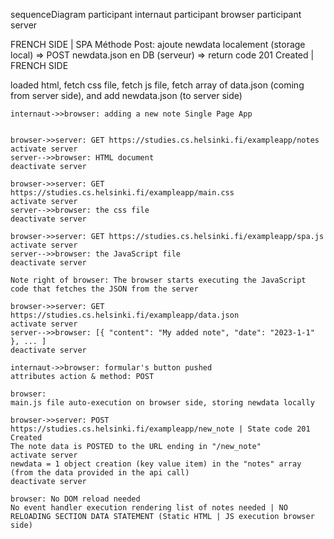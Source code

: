 sequenceDiagram participant internaut participant browser participant server

FRENCH SIDE | SPA Méthode Post: ajoute newdata localement (storage local) => POST newdata.json en DB (serveur) => return code 201 Created | FRENCH SIDE

loaded html, fetch css file, fetch js file, fetch array of data.json (coming from server side), and add newdata.json (to server side) 


    internaut->>browser: adding a new note Single Page App


    browser->>server: GET https://studies.cs.helsinki.fi/exampleapp/notes
    activate server
    server-->>browser: HTML document
    deactivate server

    browser->>server: GET https://studies.cs.helsinki.fi/exampleapp/main.css
    activate server
    server-->>browser: the css file
    deactivate server

    browser->>server: GET https://studies.cs.helsinki.fi/exampleapp/spa.js
    activate server
    server-->>browser: the JavaScript file
    deactivate server
    
    Note right of browser: The browser starts executing the JavaScript code that fetches the JSON from the server
    
    browser->>server: GET https://studies.cs.helsinki.fi/exampleapp/data.json
    activate server
    server-->>browser: [{ "content": "My added note", "date": "2023-1-1" }, ... ]
    deactivate server
    
    internaut->>browser: formular's button pushed
    attributes action & method: POST
    
    browser: 
    main.js file auto-execution on browser side, storing newdata locally
    
    browser->>server: POST https://studies.cs.helsinki.fi/exampleapp/new_note | State code 201 Created
    The note data is POSTED to the URL ending in "/new_note"
    activate server
    newdata = 1 object creation (key value item) in the "notes" array (from the data provided in the api call)
    deactivate server
    
    browser: No DOM reload needed
    No event handler execution rendering list of notes needed | NO RELOADING SECTION DATA STATEMENT (Static HTML | JS execution browser side) 


    
